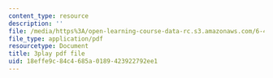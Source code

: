 ```yaml
---
content_type: resource
description: ''
file: /media/https%3A/open-learning-course-data-rc.s3.amazonaws.com/6-450-principles-of-digital-communications-i-fall-2006/18effe9c84c4685a0189423922792ee1_wzUaJmN9Mf0.pdf
file_type: application/pdf
resourcetype: Document
title: 3play pdf file
uid: 18effe9c-84c4-685a-0189-423922792ee1
---
```

